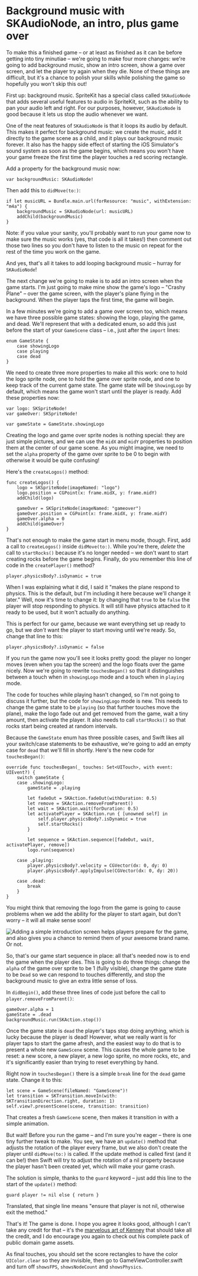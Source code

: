 # Background music with SKAudioNode, an intro, plus game over

To make this a finished game – or at least as finished as it can be before getting into tiny minutiae – we're going to make four more changes: we're going to add background music, show an intro screen, show a game over screen, and let the player try again when they die. None of these things are difficult, but it's a chance to polish your skills while polishing the game so hopefully you won't skip this out!

First up: background music. SpriteKit has a special class called `SKAudioNode` that adds several useful features to audio in SpriteKit, such as the ability to pan your audio left and right. For our purposes, however, `SKAudioNode` is good because it lets us stop the audio whenever we want. 

One of the neat features of `SKAudioNode` is that it loops its audio by default. This makes it perfect for background music: we create the music, add it directly to the game scene as a child, and it plays our background music forever. It also has the happy side effect of starting the iOS Simulator's sound system as soon as the game begins, which means you won't have your game freeze the first time the player touches a red scoring rectangle.

Add a property for the background music now:

    var backgroundMusic: SKAudioNode!

Then add this to `didMove(to:)`:

    if let musicURL = Bundle.main.url(forResource: "music", withExtension: "m4a") {
        backgroundMusic = SKAudioNode(url: musicURL)
        addChild(backgroundMusic)
    }

Note: if you value your sanity, you'll probably want to run your game now to make sure the music works (yes, that code is all it takes!) then comment out those two lines so you don't have to listen to the music on repeat for the rest of the time you work on the game.

And yes, that's all it takes to add looping background music – hurray for `SKAudioNode`!

The next change we're going to make is to add an intro screen when the game starts. I'm just going to make mine show the game's logo – "Crashy Plane" – over the game screen, with the player's plane flying in the background. When the player taps the first time, the game will begin.

In a few minutes we're going to add a game over screen too, which means we have three possible game states: showing the logo, playing the game, and dead. We'll represent that with a dedicated enum, so add this just before the start of your `GameScene` class – i.e., just after the `import` lines:

    enum GameState {
        case showingLogo
        case playing
        case dead
    }

We need to create three more properties to make all this work: one to hold the logo sprite node, one to hold the game over sprite node, and one to keep track of the current game state. The game state will be `ShowingLogo` by default, which means the game won't start until the player is ready. Add these properties now:

    var logo: SKSpriteNode!
    var gameOver: SKSpriteNode!

    var gameState = GameState.showingLogo

Creating the logo and game over sprite nodes is nothing special: they are just simple pictures, and we can use the `midX` and `midY` properties to position them at the center of our game scene. As you might imagine, we need to set the `alpha` property of the game over sprite to be 0 to begin with otherwise it would be quite confusing!

Here's the `createLogos()` method:

    func createLogos() {
        logo = SKSpriteNode(imageNamed: "logo")
        logo.position = CGPoint(x: frame.midX, y: frame.midY)
        addChild(logo)

        gameOver = SKSpriteNode(imageNamed: "gameover")
        gameOver.position = CGPoint(x: frame.midX, y: frame.midY)
        gameOver.alpha = 0
        addChild(gameOver)
    }

That's not enough to make the game start in menu mode, though. First, add a call to `createLogos()` inside `didMove(to:)`. While you're there, *delete* the call to `startRocks()` because it's no longer needed – we don't want to start creating rocks before the game begins. Finally, do you remember this line of code in the `createPlayer()` method?

    player.physicsBody?.isDynamic = true

When I was explaining what it did, I said it "makes the plane respond to physics. This is the default, but I'm including it here because we'll change it later." Well, now it's time to change it: by changing that `true` to be `false` the player will stop responding to physics. It will still have physics attached to it ready to be used, but it won't actually do anything.

This is perfect for our game, because we want everything set up ready to go, but we *don't* want the player to start moving until we're ready. So, change that line to this:

    player.physicsBody?.isDynamic = false

If you run the game now you'll see it looks pretty good: the player no longer moves (even when you tap the screen) and the logo floats over the game nicely. Now we're going to rewrite `touchesBegan()` so that it distinguishes between a touch when in `showingLogo` mode and a touch when in `playing` mode.

The code for touches while playing hasn't changed, so I'm not going to discuss it further, but the code for `showingLogo` mode is new. This needs to change the game state to be `playing` (so that further touches move the plane), make the logo fade out and get removed from the game, wait a tiny amount, then activate the player. It also needs to call `startRocks()` so that rocks start being created at random intervals.

Because the `GameState` enum has three possible cases, and Swift likes all your switch/case statements to be exhaustive, we're going to add an empty case for `dead` that we'll fill in shortly. Here's the new code for `touchesBegan()`:

    override func touchesBegan(_ touches: Set<UITouch>, with event: UIEvent?) {
        switch gameState {
        case .showingLogo:
            gameState = .playing

            let fadeOut = SKAction.fadeOut(withDuration: 0.5)
            let remove = SKAction.removeFromParent()
            let wait = SKAction.wait(forDuration: 0.5)
            let activatePlayer = SKAction.run { [unowned self] in
                self.player.physicsBody?.isDynamic = true
                self.startRocks()
            }

            let sequence = SKAction.sequence([fadeOut, wait, activatePlayer, remove])
            logo.run(sequence)

        case .playing:
            player.physicsBody?.velocity = CGVector(dx: 0, dy: 0)
            player.physicsBody?.applyImpulse(CGVector(dx: 0, dy: 20))

        case .dead:
            break
        }
    }

You might think that removing the logo from the game is going to cause problems when we add the ability for the player to start again, but don't worry – it will all make sense soon!

![Adding a simple introduction screen helps players prepare for the game, and also gives you a chance to remind them of your awesome brand name. Or not.](36-4.png)

So, that's our game start sequence in place: all that's needed now is to end the game when the player dies. This is going to do three things: change the `alpha` of the game over sprite to be 1 (fully visible), change the game state to be `Dead` so we can respond to touches differently, and stop the background music to give an extra little sense of loss.

In `didBegin()`, add these three lines of code just before the call to `player.removeFromParent()`:

    gameOver.alpha = 1
    gameState = .dead
    backgroundMusic.run(SKAction.stop())

Once the game state is `dead` the player's taps stop doing anything, which is lucky because the player is dead! However, what we really want is for player taps to start the game afresh, and the easiest way to do that is to present a whole new `GameScene` scene. This causes the whole game to be reset: a new score, a new player, a new logo sprite, no more rocks, etc, and it's significantly easier than trying to reset everything by hand.

Right now in `touchesBegan()` there is a simple `break` line for the `dead` game state. Change it to this:

    let scene = GameScene(fileNamed: "GameScene")!
    let transition = SKTransition.moveIn(with: SKTransitionDirection.right, duration: 1)
    self.view?.presentScene(scene, transition: transition)

That creates a fresh `GameScene` scene, then makes it transition in with a simple animation.

But wait! Before you run the game – and I'm sure you're eager – there is one tiny further tweak to make. You see, we have an `update()` method that adjusts the rotation of the player every frame, but we also don't create the player until `didMove(to:)` is called. If the update method is called first (and it can be!) then Swift will try to adjust the rotation of a nil property because the player hasn't been created yet, which will make your game crash.

The solution is simple, thanks to the `guard` keyword – just add this line to the start of the `update()` method:

    guard player != nil else { return }

Translated, that single line means "ensure that player is not nil, otherwise exit the method."

That's it! The game is done. I hope you agree it looks good, although I can't take any credit for that – it's the [marvelous art of Kenney](http://kenney.itch.io/kenney-donation) that should take all the credit, and I do encourage you again to check out his complete pack of public domain game assets.

As final touches, you should set the score rectangles to have the color `UIColor.clear` so they are invisible, then go to GameViewController.swift and turn off `showsFPS`, `showsNodeCount` and `showsPhysics`.
